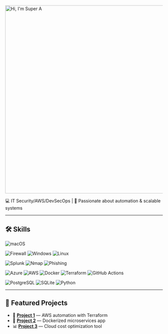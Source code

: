 
#  <p align="center">
  <img src="digital_welcome.gif" alt="Hi, I'm Super A" width="600"/>
</p>

💻 IT Security/AWS/DevSecOps | 🚀 Passionate about automation & scalable systems  

---

## 🛠 Skills
![macOS](https://img.shields.io/badge/macOS-000000?style=for-the-badge&logo=apple&logoColor=white)

![Firewall](https://img.shields.io/badge/Firewall-E74C3C?style=for-the-badge)
![Windows](https://img.shields.io/badge/Windows-0078D6?style=for-the-badge&logo=windows&logoColor=white)
![Linux](https://img.shields.io/badge/Linux-FCC624?style=for-the-badge&logo=linux&logoColor=black)




![Splunk](https://img.shields.io/badge/Splunk-2BAEEC?style=for-the-badge&logo=splunk&logoColor=white)
![Nmap](https://img.shields.io/badge/Nmap-darkgreen?style=for-the-badge)
![Phishing](https://img.shields.io/badge/Phishing-red?style=for-the-badge&logo=cybersecurity&logoColor=white)


![Azure](https://img.shields.io/badge/Azure-0078D4?style=for-the-badge&logo=microsoft-azure&logoColor=white)
![AWS](https://img.shields.io/badge/AWS-232F3E?style=for-the-badge&logo=amazon-aws&logoColor=white)
![Docker](https://img.shields.io/badge/Docker-2496ED?style=for-the-badge&logo=docker&logoColor=white)
![Terraform](https://img.shields.io/badge/Terraform-7B42BC?style=for-the-badge&logo=terraform&logoColor=white)
![GitHub Actions](https://img.shields.io/badge/GitHub%20Actions-2088FF?style=for-the-badge&logo=github-actions&logoColor=white)



![PostgreSQL](https://img.shields.io/badge/PostgreSQL-336791?style=for-the-badge&logo=postgresql&logoColor=white)
![SQLite](https://img.shields.io/badge/SQLite-003B57?style=for-the-badge&logo=sqlite&logoColor=white)
![Python](https://img.shields.io/badge/Python-3776AB?style=for-the-badge&logo=python&logoColor=white)




---

## 📌 Featured Projects

- 🚀 [**Project 1**](https://github.com/yourusername/project1) — AWS automation with Terraform  
- 🐳 [**Project 2**](https://github.com/yourusername/project2) — Dockerized microservices app  
- 📊 [**Project 3**](https://github.com/yourusername/project3) — Cloud cost optimization tool  
